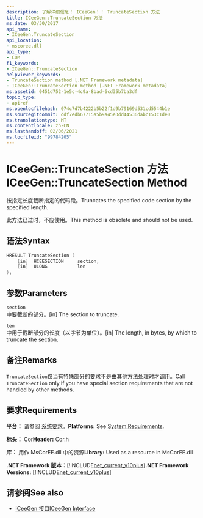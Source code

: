 ```yaml
---
description: 了解详细信息： ICeeGen：： TruncateSection 方法
title: ICeeGen::TruncateSection 方法
ms.date: 03/30/2017
api_name:
- ICeeGen.TruncateSection
api_location:
- mscoree.dll
api_type:
- COM
f1_keywords:
- ICeeGen::TruncateSection
helpviewer_keywords:
- TruncateSection method [.NET Framework metadata]
- ICeeGen::TruncateSection method [.NET Framework metadata]
ms.assetid: 0451d752-1e5c-4c9a-8bad-6cd35b7ba3df
topic_type:
- apiref
ms.openlocfilehash: 074c7d7b4222b5b22f1d9b79169d531cd5544b1e
ms.sourcegitcommit: ddf7edb67715a5b9a45e3dd44536dabc153c1de0
ms.translationtype: MT
ms.contentlocale: zh-CN
ms.lasthandoff: 02/06/2021
ms.locfileid: "99784205"
---
```

# <a name="iceegentruncatesection-method"></a><span data-ttu-id="61ba8-103">ICeeGen::TruncateSection 方法</span><span class="sxs-lookup"><span data-stu-id="61ba8-103">ICeeGen::TruncateSection Method</span></span>

<span data-ttu-id="61ba8-104">按指定长度截断指定的代码段。</span><span class="sxs-lookup"><span data-stu-id="61ba8-104">Truncates the specified code section by the specified length.</span></span>  
  
 <span data-ttu-id="61ba8-105">此方法已过时，不应使用。</span><span class="sxs-lookup"><span data-stu-id="61ba8-105">This method is obsolete and should not be used.</span></span>  
  
## <a name="syntax"></a><span data-ttu-id="61ba8-106">语法</span><span class="sxs-lookup"><span data-stu-id="61ba8-106">Syntax</span></span>  
  
```cpp  
HRESULT TruncateSection (  
    [in]  HCEESECTION     section,  
    [in]  ULONG           len  
);  
```  
  
## <a name="parameters"></a><span data-ttu-id="61ba8-107">参数</span><span class="sxs-lookup"><span data-stu-id="61ba8-107">Parameters</span></span>  

 `section`  
 <span data-ttu-id="61ba8-108">中要截断的部分。</span><span class="sxs-lookup"><span data-stu-id="61ba8-108">[in] The section to truncate.</span></span>  
  
 `len`  
 <span data-ttu-id="61ba8-109">中用于截断部分的长度（以字节为单位）。</span><span class="sxs-lookup"><span data-stu-id="61ba8-109">[in] The length, in bytes, by which to truncate the section.</span></span>  
  
## <a name="remarks"></a><span data-ttu-id="61ba8-110">备注</span><span class="sxs-lookup"><span data-stu-id="61ba8-110">Remarks</span></span>  

 <span data-ttu-id="61ba8-111">`TruncateSection`仅当有特殊部分的要求不是由其他方法处理时才调用。</span><span class="sxs-lookup"><span data-stu-id="61ba8-111">Call `TruncateSection` only if you have special section requirements that are not handled by other methods.</span></span>  
  
## <a name="requirements"></a><span data-ttu-id="61ba8-112">要求</span><span class="sxs-lookup"><span data-stu-id="61ba8-112">Requirements</span></span>  

 <span data-ttu-id="61ba8-113">**平台：** 请参阅 [系统要求](../../get-started/system-requirements.md)。</span><span class="sxs-lookup"><span data-stu-id="61ba8-113">**Platforms:** See [System Requirements](../../get-started/system-requirements.md).</span></span>  
  
 <span data-ttu-id="61ba8-114">**标头：** Cor</span><span class="sxs-lookup"><span data-stu-id="61ba8-114">**Header:** Cor.h</span></span>  
  
 <span data-ttu-id="61ba8-115">**库：** 用作 MsCorEE.dll 中的资源</span><span class="sxs-lookup"><span data-stu-id="61ba8-115">**Library:** Used as a resource in MsCorEE.dll</span></span>  
  
 <span data-ttu-id="61ba8-116">**.NET Framework 版本：**[!INCLUDE[net_current_v10plus](../../../../includes/net-current-v10plus-md.md)]</span><span class="sxs-lookup"><span data-stu-id="61ba8-116">**.NET Framework Versions:** [!INCLUDE[net_current_v10plus](../../../../includes/net-current-v10plus-md.md)]</span></span>  
  
## <a name="see-also"></a><span data-ttu-id="61ba8-117">请参阅</span><span class="sxs-lookup"><span data-stu-id="61ba8-117">See also</span></span>

- [<span data-ttu-id="61ba8-118">ICeeGen 接口</span><span class="sxs-lookup"><span data-stu-id="61ba8-118">ICeeGen Interface</span></span>](iceegen-interface.md)
